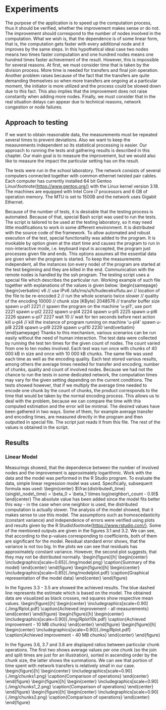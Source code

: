 # Experiments
The purpose of the application is to speed up the computation process, thus it should be verified, whether the improvement makes sense or do not. The improvement should correspond to the number of nodes involved in the computation. What we wish is, that the dependence is of some linear form, that is, the computation gets faster with every additional node and it improves by the same steps. In this hypothetical ideal case two nodes means two times faster computation and one hundred nodes means one hundred times faster achievement of the result. However, this is impossible for several reasons. At first, we must consider time that is taken by the division process. More time is needed for transfers and final join operation. Another problem raises because of the fact that the transfers are quite demanding themselves so when more transfers are ongoing at a particular moment, the initiator is more utilized and the process could be slowed down due to this fact. This also implies that the improvement does not raise constantly when adding more nodes. Finally, we must consider that in the real situation delays can appear due to technical reasons, network congestion or node failures.

## Approach to testing
If we want to obtain reasonable data, the measurements must be repeated several times to prevent deviations. Also we want to keep the measurements independent so its statistical processing is easier. Our approach to running the tests and gathering results is described in this chapter. Our main goal is to measure the improvement, but we would also like to measure the impact the particular setting has on the result.

The tests were run in the school laboratory. The network consists of several computers connected together with common ethernet twisted pair cables. Each computer has currently installed 64 bit Gentoo  Linux\footnote{https://www.gentoo.org/} with the Linux kernel version 3.18. The machines are equipped with Intel Core i7 processors and 6 GB of operation memory. The MTU is set to 1500B and the network uses Gigabit Ethernet.

Because of the number of tests, it is desirable that the testing process is automated. Because of that, special Bash script was used to run the tests. The script is tailored to be used at the testing laboratory, so it may need little modifications to work in some different environment. It is distributed with the source code of the framework. To allow automated and robust execution of the test, special functionality was added to the program. It is invokable by option given at the start time and causes the program to run in non-interactive mode, i.e. keyboard input is accepted, the program just processes given file and ends. This options assumes all the essential data are given when the program is started. To keep the measurements independent, all the instances (on every node) of the program are started at the test beginning and they are killed in the end. Communication with the remote nodes is handled by the ssh program. The testing script uses a special file which describes the particular run. Working example of such file together with explanations of the values is given below.
\begin{samepage}
\begin{verbatim}
v6 // use IPv6
/afs/ms/u/h/hudecekv/futu.avi // location of the file to be re-encoded
2 // run the whole scenario twice
slower // quality of the encoding
10000 // chunk size [KByte]
2048576 // transfer buffer size
spawn u-pl1 2221 // spawn the program on the machine 'u-pl1', use port 2221
spawn u-pl2 2222
spawn u-pl4 2224
spawn u-pl5 2225
spawn u-pl6 2226
spawn u-pl7 2227
wait 10 // wait for ten seconds before next action
kill u-pl4 // kill the instance of program running on machine 'u-pl4'
spawn u-pl8 2228
spawn u-pl9 2229
spawn u-pl10 2230
\end{verbatim}
\end{samepage}
Thanks to this mechanism, various scenarios can be run easily without the need of human interaction. The test data were collected by running the test ten times for the given count of nodes. The count varied from one to ten nodes involved. Each test was run once with chunks of 40 000 kB in size and once with 10 000 kB chunks. The same file was used each time as well as the encoding quality. Each test stored various results, among others the average times needed for transfer and encoding, number of chunks, quality and count of involved nodes. Because we had not the chance to run the tests in some dedicated network, the computation times may vary for the given setting depending on the current conditions. The tests showed however, that if we multiply the average time needed to encode one chunk by the count of chunks, the product corresponds to the time that would be taken by the normal encoding process. This allows us to deal with the problem, because we can compare the time with this computed estimation and the error will be minimal.
The desired values have been gathered in two ways. Some of them, for example average transfer and encoding times, are measured directly in the program and then outputted in special file. The script just reads it from this file. The rest of the values is obtained in the script.
## Results
### Linear Model
Measurings showed, that the dependence between the number of involved nodes and the improvement is approximately logarithmic. Work with the data and the model was performed in the R Studio program. To evaluate the data, simple linear regression model was used. Specifically, subsequent formula was used:
\begin{center}
$\frac{distributed\_time}{single\_node\_time} = \beta_0 + \beta_1 \times log(neighbor\_count - 0.9)$
\end{center}
The absolute value has been added since the model fits better this way - in the case when one neighbor is used, the distributed computation is actually slower. The analysis of the model showed, that it makes sense to use this model. The assumptions such as homoscedasticity (constant variance) and independence of errors were verified using plots and results given by the R Studio\footnote{https://www.rstudio.com/}.
Some of the mentioned outputs are given in the figures 3.1 and 3.2. We can see, that according to the p-values corresponding to coefficients, both of them are significant for the model. Residual standard error shows, that the variance is not too big. In the plots we can see that residuals has approximately constant variance. However, the second plot suggests, that they may not be distributed normally.
\begin{figure}[h]
\begin{center}
\includegraphics[scale=0.65]{./img/model.png}
\caption{Summary of the model}
\end{center}
\end{figure}
\begin{figure}[h]
\begin{center}
\includegraphics[scale=0.85]{./img/modelplot.pdf}
\caption{Graphical representation of the model data}
\end{center}
\end{figure}

 In the figures 3.3 - 3.5 are showed the achieved results. The blue dashed line represents the estimate which is based on the model. The obtained data are visualized as black crosses, red squares show respective mean values.
\begin{figure}[h]
\begin{center}
\includegraphics[scale=0.90]{./img/Rplot.pdf}
\caption{Achieved improvement - all measurements}
\end{center}
\end{figure}
\begin{figure}[h]
\begin{center}
\includegraphics[scale=0.90]{./img/Rplot10k.pdf}
\caption{Achieved improvement - 10 MB chunks}
\end{center}
\end{figure}
\begin{figure}[h]
\begin{center}
\includegraphics[scale=0.90]{./img/Rplot.pdf}
\caption{Achieved improvement - 40 MB chunks}
\end{center}
\end{figure}

In the figures 3.6, 3.7 and 3.8 are displayed ratios between particular chunk operations. The first two shows average values per one chunk (so the join and split times are just for an illustration), sorted in ascending order by the chunk size, the latter shows the summations. We can see that portion of time spent with network transfers is relatively small in our case.
\begin{figure}[h]
\begin{center}
\includegraphics[scale=0.90]{./img/chunks1.png}
\caption{Comparison of operations}
\end{center}
\end{figure}
\begin{figure}[h]
\begin{center}
\includegraphics[scale=0.90]{./img/chunks1_2.png}
\caption{Comparison of operations}
\end{center}
\end{figure}
\begin{figure}[h]
\begin{center}
\includegraphics[scale=0.90]{./img/chunks2.png}
\caption{Comparison of operations}
\end{center}
\end{figure}